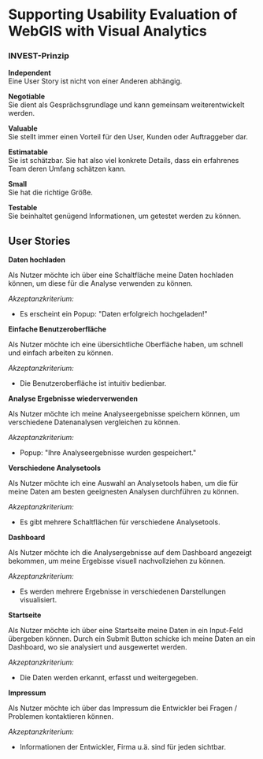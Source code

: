 # Supporting Usability Evaluation of WebGIS with Visual Analytics     

### INVEST-Prinzip

**Independent**    
Eine User Story ist nicht von einer Anderen abhängig.     
     
**Negotiable**    
Sie dient als Gesprächsgrundlage und kann gemeinsam weiterentwickelt werden.
      
**Valuable**    
Sie stellt immer einen Vorteil für den User, Kunden oder Auftraggeber dar.
     
**Estimatable**     
Sie ist schätzbar. Sie hat also viel konkrete Details, dass ein erfahrenes Team deren Umfang schätzen kann.     
    
**Small**    
Sie hat die richtige Größe.     

**Testable**     
Sie beinhaltet genügend Informationen, um getestet werden zu können.     

## User Stories

**Daten hochladen**

Als Nutzer möchte ich über eine Schaltfläche meine Daten hochladen können, um diese für die Analyse verwenden zu können.     
      
*Akzeptanzkriterium:*    
- Es erscheint ein Popup: "Daten erfolgreich hochgeladen!"

**Einfache Benutzeroberfläche**

Als Nutzer möchte ich eine übersichtliche Oberfläche haben, um schnell und einfach arbeiten zu können.    
    
*Akzeptanzkriterium:*    
- Die Benutzeroberfläche ist intuitiv bedienbar. 

**Analyse Ergebnisse wiederverwenden**    
   
Als Nutzer möchte ich meine Analyseergebnisse speichern können, um verschiedene Datenanalysen vergleichen zu können.    
     
*Akzeptanzkriterium:*    
- Popup: "Ihre Analyseergebnisse wurden gespeichert."

**Verschiedene Analysetools**    
  
Als Nutzer möchte ich eine Auswahl an Analysetools haben, um die für meine Daten am besten geeignesten Analysen durchführen zu können. 

*Akzeptanzkriterium:*    
- Es gibt mehrere Schaltflächen für verschiedene Analysetools.  

**Dashboard**     
    
Als Nutzer möchte ich die Analysergebnisse auf dem Dashboard angezeigt bekommen, um meine Ergebisse visuell nachvollziehen zu können. 
    
*Akzeptanzkriterium:*     
- Es werden mehrere Ergebnisse in verschiedenen Darstellungen visualisiert.
   
**Startseite** 

Als Nutzer möchte ich über eine Startseite meine Daten in ein Input-Feld übergeben können.
Durch ein Submit Button schicke ich meine Daten an ein Dashboard, wo sie analysiert und ausgewertet werden.
  
*Akzeptanzkriterium:*  
- Die Daten werden erkannt, erfasst und weitergegeben.

**Impressum**

Als Nutzer möchte ich über das Impressum die Entwickler bei Fragen / Problemen kontaktieren können. 

*Akzeptanzkriterium:*  
- Informationen der Entwickler, Firma u.ä. sind für jeden sichtbar.
